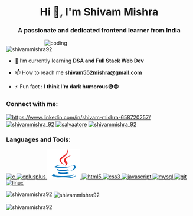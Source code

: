 <h1 align="center">Hi 👋, I'm Shivam Mishra</h1>
<h3 align="center">A passionate and dedicated frontend learner from India</h3>
<img align = "right" alt="coding" width="400" src="https://cdn.videoplasty.com/animation/chill-coding-programming-lo-fi-animation-stock-animation-21874-1024x576.jpg">
<p align="left"> <img src="https://komarev.com/ghpvc/?username=shivammishra92&label=Profile%20views&color=0e75b6&style=flat" alt="shivammishra92" /> </p>

- 🌱 I’m currently learning **DSA and Full Stack Web Dev**

- 📫 How to reach me **shivam552mishra@gmail.com**

- ⚡ Fun fact **: I think I'm dark humorous😅😉**

<h3 align="left">Connect with me:</h3>
<p align="left">
<a href="https://linkedin.com/in/shivam-mishra-658720257/" target="blank"><img align="center" src="https://www.freepnglogos.com/uploads/linkedin-in-logo-png-1.png" alt="https://www.linkedin.com/in/shivam-mishra-658720257/" height="60" width="55" /></a>
<a href="https://instagram.com/im_mishrashivam" target="blank"><img align="center" src="https://www.freepnglogos.com/uploads/logo-ig-png/logo-ig-stunning-instagram-logo-vector-download-for-new-7.png" alt="shivammishra_92" height="50" width="45" /></a>
<a href="https://www.leetcode.com/salvaatore" target="blank"><img align="center" src="https://upload.wikimedia.org/wikipedia/commons/1/19/LeetCode_logo_black.png" alt="salvaatore" height="60" width="55" /></a>
<a href="https://auth.geeksforgeeks.org/user/shivammishra_92" target="blank"><img align="center" src="https://www.svgrepo.com/show/330494/geeksforgeeks.svg" alt="shivammishra_92" height="80" width="80" /></a>
</p>

<h3 align="left">Languages and Tools:</h3>
<p align="left"> <a href="https://www.cprogramming.com/" target="_blank" rel="noreferrer"> <img src="https://upload.wikimedia.org/wikipedia/commons/thumb/1/18/C_Programming_Language.svg/570px-C_Programming_Language.svg.png?20201031132917" alt="c" width="55" height="60"/> </a> <a href="https://www.w3schools.com/cpp/" target="_blank" rel="noreferrer"> <img src="https://upload.wikimedia.org/wikipedia/commons/thumb/1/18/ISO_C%2B%2B_Logo.svg/459px-ISO_C%2B%2B_Logo.svg.png?20170928190710" alt="cplusplus" width="50" height="60"/> </a> <a href="https://www.java.com" target="_blank" rel="noreferrer"> <img src="https://raw.githubusercontent.com/devicons/devicon/master/icons/java/java-original.svg" alt="java" width="90" height="80"/> <a href="https://www.w3.org/html/" target="_blank" rel="noreferrer"> <img src="https://upload.wikimedia.org/wikipedia/commons/thumb/6/61/HTML5_logo_and_wordmark.svg/768px-HTML5_logo_and_wordmark.svg.png?20170517184425" alt="html5" width="65" height="60"/> </a><a href="https://www.w3schools.com/css/" target="_blank" rel="noreferrer"> <img src="https://www.vectorlogo.zone/logos/w3_css/w3_css-icon.svg" alt="css3" width="55" height="55"/> </a>   </a> <a href="https://developer.mozilla.org/en-US/docs/Web/JavaScript" target="_blank" rel="noreferrer"> <img src="https://seeklogo.com/images/J/javascript-logo-8892AEFCAC-seeklogo.com.png" alt="javascript" width="50" height="55"/> </a>
<a href="https://www.w3schools.com/mysql/mysql_ref_functions.asp" target="_blank" rel="noreferrer"> <img src="https://www.freepnglogos.com/uploads/logo-mysql-png/logo-mysql-mysql-and-moodle-elearningworld-5.png" alt="mysql" width="60" height="65"/> </a> <a href="https://git-scm.com/" target="_blank" rel="noreferrer"> <img src="https://www.vectorlogo.zone/logos/git-scm/git-scm-icon.svg" alt="git" width="55" height="60"/>
  <a href="https://www.w3schools.com/linux/" target="_blank" rel="noreferrer"> <img src="https://icons.iconarchive.com/icons/dakirby309/simply-styled/256/OS-Linux-icon.png" alt="linux" width="55" height="55"/> </a>
</p>

<p><img align="left" src="https://github-readme-stats.vercel.app/api/top-langs?username=shivammishra92&show_icons=true&locale=en&layout=compact" alt="shivammishra92" /></p>

<p>&nbsp;<img align="center" src="https://github-readme-stats.vercel.app/api?username=shivammishra92&show_icons=true&locale=en" alt="shivammishra92" /></p>

<p><img align="center" src="https://github-readme-streak-stats.herokuapp.com/?user=shivammishra92&" alt="shivammishra92" /></p>
